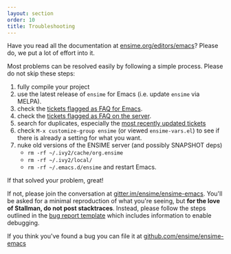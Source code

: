 ```yaml
---
layout: section
order: 10
title: Troubleshooting
---
```


Have you read all the documentation at [ensime.org/editors/emacs](http://ensime.org/editors/emacs)? Please do, we put a lot of effort into it.

Most problems can be resolved easily by following a simple process. Please do not skip these steps:

1. fully compile your project
2. use the latest release of `ensime` for Emacs (i.e. update `ensime` via MELPA).
3. check the [tickets flagged as FAQ for Emacs](https://github.com/ensime/ensime-emacs/issues?labels=FAQ).
4. check the [tickets flagged as FAQ on the server](https://github.com/ensime/ensime-server/issues?labels=FAQ).
5. search for duplicates, especially the [most recently updated tickets](http://github.com/ensime/ensime-emacs/issues?direction=desc&sort=updated)
6. check `M-x customize-group ensime` (or viewed `ensime-vars.el`) to see if there is already a setting for what you want.
7. nuke old versions of the ENSIME server (and possibly SNAPSHOT deps)
   - `rm -rf ~/.ivy2/cache/org.ensime`
   - `rm -rf ~/.ivy2/local/`
   - `rm -rf ~/.emacs.d/ensime`
   and restart Emacs.

If that solved your problem, great!

If not, please join the conversation at [gitter.im/ensime/ensime-emacs](https://gitter.im/ensime/ensime-emacs). You'll be asked for a minimal reproduction of what you're seeing, but **for the love of Stallman, do not post stacktraces**. Instead, please follow the steps outlined in the [bug report template](https://github.com/ensime/ensime-emacs/blob/master/.github/ISSUE_TEMPLATE.md) which includes information to enable debugging.

If you think you've found a bug you can file it at [github.com/ensime/ensime-emacs](https://github.com/ensime/ensime-emacs/issues/new)
